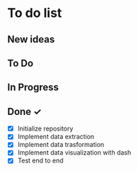 # To do list 

## New ideas


## To Do


## In Progress


## Done ✓

- [x] Initialize repository
- [x] Implement data extraction
- [x] Implement data trasformation
- [x] Implement data visualization with dash
- [x] Test end to end
